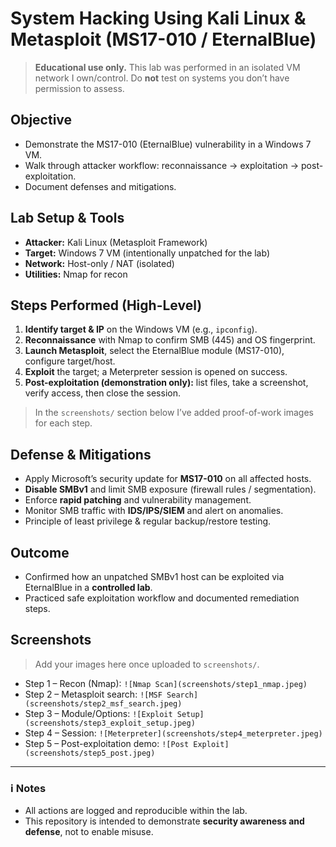 # System Hacking Using Kali Linux & Metasploit (MS17-010 / EternalBlue)

> **Educational use only.** This lab was performed in an isolated VM network I own/control. Do **not** test on systems you don’t have permission to assess.

## Objective
- Demonstrate the MS17-010 (EternalBlue) vulnerability in a Windows 7 VM.
- Walk through attacker workflow: reconnaissance → exploitation → post-exploitation.
- Document defenses and mitigations.

## Lab Setup & Tools
- **Attacker:** Kali Linux (Metasploit Framework)
- **Target:** Windows 7 VM (intentionally unpatched for the lab)
- **Network:** Host-only / NAT (isolated)
- **Utilities:** Nmap for recon

## Steps Performed (High-Level)
1. **Identify target & IP** on the Windows VM (e.g., `ipconfig`).
2. **Reconnaissance** with Nmap to confirm SMB (445) and OS fingerprint.
3. **Launch Metasploit**, select the EternalBlue module (MS17-010), configure target/host.
4. **Exploit** the target; a Meterpreter session is opened on success.
5. **Post-exploitation (demonstration only):** list files, take a screenshot, verify access, then close the session.

> In the `screenshots/` section below I’ve added proof-of-work images for each step.

## Defense & Mitigations
- Apply Microsoft’s security update for **MS17-010** on all affected hosts.
- **Disable SMBv1** and limit SMB exposure (firewall rules / segmentation).
- Enforce **rapid patching** and vulnerability management.
- Monitor SMB traffic with **IDS/IPS/SIEM** and alert on anomalies.
- Principle of least privilege & regular backup/restore testing.

## Outcome
- Confirmed how an unpatched SMBv1 host can be exploited via EternalBlue in a **controlled lab**.
- Practiced safe exploitation workflow and documented remediation steps.

## Screenshots
> Add your images here once uploaded to `screenshots/`.

- Step 1 – Recon (Nmap): `![Nmap Scan](screenshots/step1_nmap.jpeg)`
- Step 2 – Metasploit search: `![MSF Search](screenshots/step2_msf_search.jpeg)`
- Step 3 – Module/Options: `![Exploit Setup](screenshots/step3_exploit_setup.jpeg)`
- Step 4 – Session: `![Meterpreter](screenshots/step4_meterpreter.jpeg)`
- Step 5 – Post-exploitation demo: `![Post Exploit](screenshots/step5_post.jpeg)`

---

### ℹ️ Notes
- All actions are logged and reproducible within the lab.
- This repository is intended to demonstrate **security awareness and defense**, not to enable misuse.
